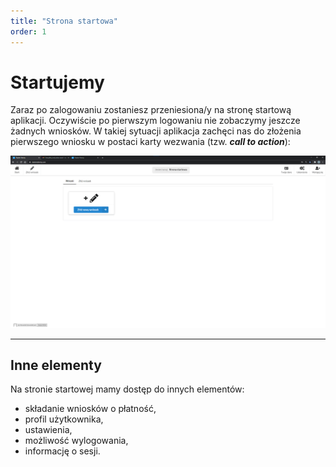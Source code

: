 ```yaml
---
title: "Strona startowa"
order: 1
---
```



# Startujemy

Zaraz po zalogowaniu zostaniesz przeniesiona/y na stronę startową aplikacji.
Oczywiście po pierwszym logowaniu nie zobaczymy jeszcze żadnych wniosków. W takiej sytuacji aplikacja zachęci nas do złożenia pierwszego wniosku w postaci karty wezwania (tzw. ***call to action***):

![](../images/styp/home_page2.png)

---

## Inne elementy

Na stronie startowej mamy dostęp do innych elementów:
- składanie wniosków o płatność,
- profil użytkownika,
- ustawienia,
- możliwość wylogowania,
- informację o sesji.
